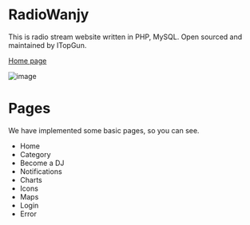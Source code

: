 # RadioWanjy
This is radio stream website written in PHP, MySQL. Open sourced and maintained by ITopGun.

[Home page](http://radiowanjy.com/)

![image](https://user-images.githubusercontent.com/75969744/184570386-f876bc76-7cd3-46cb-8214-fcaa7cd9dad2.png)

# Pages

We have implemented some basic pages, so you can see.

- Home
- Category
- Become a DJ
- Notifications
- Charts
- Icons
- Maps
- Login
- Error

